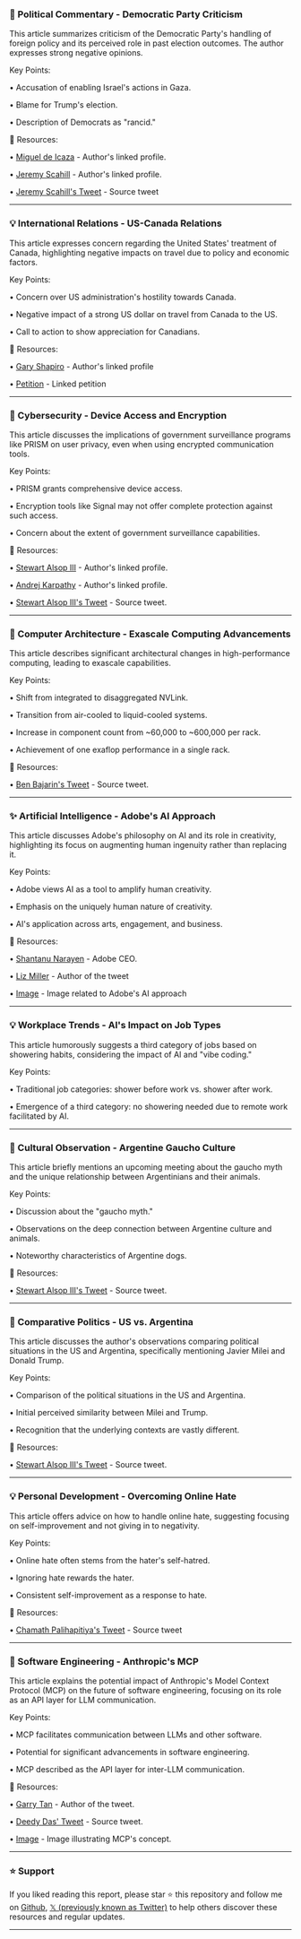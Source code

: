 ### 🤖 Political Commentary - Democratic Party Criticism

This article summarizes criticism of the Democratic Party's handling of foreign policy and its perceived role in past election outcomes.  The author expresses strong negative opinions.

Key Points:

• Accusation of enabling Israel's actions in Gaza.


• Blame for Trump's election.


• Description of Democrats as "rancid."


🔗 Resources:

• [Miguel de Icaza](https://x.com/migueldeicaza) - Author's linked profile.

• [Jeremy Scahill](https://x.com/jeremyscahill) - Author's linked profile.

• [Jeremy Scahill's Tweet](https://x.com/jeremyscahill/status/1902019233141158301) - Source tweet


---

### 💡 International Relations - US-Canada Relations

This article expresses concern regarding the United States' treatment of Canada, highlighting negative impacts on travel due to policy and economic factors.

Key Points:

• Concern over US administration's hostility towards Canada.


• Negative impact of a strong US dollar on travel from Canada to the US.


• Call to action to show appreciation for Canadians.


🔗 Resources:

• [Gary Shapiro](https://x.com/GaryShapiro) - Author's linked profile

• [Petition](https://t.co/3FifZTy4qi) -  Linked petition


---

### 🤖 Cybersecurity - Device Access and Encryption

This article discusses the implications of government surveillance programs like PRISM on user privacy, even when using encrypted communication tools.

Key Points:

• PRISM grants comprehensive device access.


• Encryption tools like Signal may not offer complete protection against such access.


• Concern about the extent of government surveillance capabilities.



🔗 Resources:

• [Stewart Alsop III](https://x.com/StewartalsopIII) - Author's linked profile.

• [Andrej Karpathy](https://x.com/karpathy) - Author's linked profile.

• [Stewart Alsop III's Tweet](https://x.com/StewartalsopIII/status/1902075197660057779) - Source tweet.


---

### 🤖 Computer Architecture - Exascale Computing Advancements

This article describes significant architectural changes in high-performance computing, leading to exascale capabilities.

Key Points:

• Shift from integrated to disaggregated NVLink.


• Transition from air-cooled to liquid-cooled systems.


• Increase in component count from ~60,000 to ~600,000 per rack.


• Achievement of one exaflop performance in a single rack.



🔗 Resources:

• [Ben Bajarin's Tweet](https://x.com/BenBajarin/status/1902058133989814613) - Source tweet.


---

### ✨ Artificial Intelligence - Adobe's AI Approach

This article discusses Adobe's philosophy on AI and its role in creativity, highlighting its focus on augmenting human ingenuity rather than replacing it.

Key Points:

• Adobe views AI as a tool to amplify human creativity.


• Emphasis on the uniquely human nature of creativity.


• AI's application across arts, engagement, and business.


🔗 Resources:

• [Shantanu Narayen](https://x.com/Adobe) - Adobe CEO.


• [Liz Miller](https://x.com/lizkmiller) - Author of the tweet


• [Image](https://pbs.twimg.com/media/GmVhkCHaEAEJFTC?format=jpg&name=small) - Image related to Adobe's AI approach


---

### 💡 Workplace Trends - AI's Impact on Job Types

This article humorously suggests a third category of jobs based on showering habits, considering the impact of AI and "vibe coding."

Key Points:

• Traditional job categories: shower before work vs. shower after work.


• Emergence of a third category: no showering needed due to remote work facilitated by AI.



---

### 🤖 Cultural Observation - Argentine Gaucho Culture

This article briefly mentions an upcoming meeting about the gaucho myth and the unique relationship between Argentinians and their animals.

Key Points:

• Discussion about the "gaucho myth."


• Observations on the deep connection between Argentine culture and animals.


• Noteworthy characteristics of Argentine dogs.


🔗 Resources:

• [Stewart Alsop III's Tweet](https://x.com/StewartalsopIII/status/1901996420745289987) - Source tweet.


---

### 🤖 Comparative Politics - US vs. Argentina

This article discusses the author's observations comparing political situations in the US and Argentina, specifically mentioning Javier Milei and Donald Trump.

Key Points:

• Comparison of the political situations in the US and Argentina.


• Initial perceived similarity between Milei and Trump.


• Recognition that the underlying contexts are vastly different.


🔗 Resources:

• [Stewart Alsop III's Tweet](https://x.com/StewartalsopIII/status/1902028839435251722) - Source tweet.


---

### 💡 Personal Development - Overcoming Online Hate

This article offers advice on how to handle online hate, suggesting focusing on self-improvement and not giving in to negativity.

Key Points:

• Online hate often stems from the hater's self-hatred.


• Ignoring hate rewards the hater.


• Consistent self-improvement as a response to hate.


🔗 Resources:

• [Chamath Palihapitiya's Tweet](https://x.com/chamath/status/1902028320616657200) - Source tweet


---

### 🤖 Software Engineering - Anthropic's MCP

This article explains the potential impact of Anthropic's Model Context Protocol (MCP) on the future of software engineering, focusing on its role as an API layer for LLM communication.

Key Points:

• MCP facilitates communication between LLMs and other software.


• Potential for significant advancements in software engineering.


• MCP described as the API layer for inter-LLM communication.


🔗 Resources:

• [Garry Tan](https://x.com/garrytan) - Author of the tweet.

• [Deedy Das' Tweet](https://x.com/deedydas/status/1901848382655840751) - Source tweet.

• [Image](https://pbs.twimg.com/media/GmS5BdpagAIrGxy?format=jpg&name=small) - Image illustrating MCP's concept.


---

### ⭐️ Support

If you liked reading this report, please star ⭐️ this repository and follow me on [Github](https://github.com/Drix10), [𝕏 (previously known as Twitter)](https://x.com/DRIX_10_) to help others discover these resources and regular updates.

---